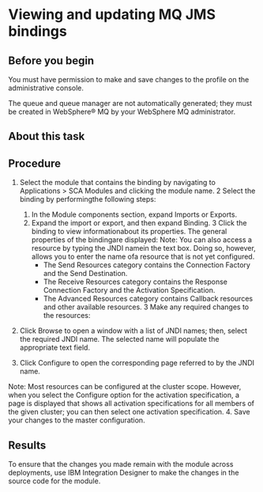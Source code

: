 <!-- image -->

# Viewing and updating MQ JMS bindings

## Before you begin

You must have permission to make and save changes to the profile on the administrative console.

The queue and queue manager are not automatically generated; they must be created in WebSphere® MQ by your
WebSphere MQ
administrator.

## About this task

## Procedure

1. Select the module
that contains the binding by navigating to Applications > SCA Modules and clicking the
module name.
2 Select the binding by performingthe following steps:
    1. In the Module components section,
expand Imports or Exports.
    2. Expand the import or export,
and then expand Binding.
    3 Click the binding to view informationabout its properties. The general properties of the bindingare displayed: Note: You can also access a resource by typing the JNDI namein the text box. Doing so, however, allows you to enter the name ofa resource that is not yet configured.
        - The Send Resources category contains the
Connection Factory and the Send Destination.
        - The Receive Resources category contains
the Response Connection Factory and the Activation Specification.
        - The Advanced Resources category contains
Callback resources and other available resources.
3 Make any required changes to the resources:

1. Click Browse to open a window with a list of JNDI names; then, select
the required JNDI name.
The selected name will populate the appropriate text field.
2. Click Configure to open the corresponding page referred to by
the JNDI name.

Note: Most resources can be configured at the cluster scope. However, when you select the
Configure option for the activation specification, a page is displayed
that shows all activation specifications for all members of the given cluster; you can then
select one activation specification.
4. Save your changes to the master configuration.

## Results

To ensure
that the changes you made remain with the module across deployments,
use IBM Integration Designer to make the changes in the source code
for the module.